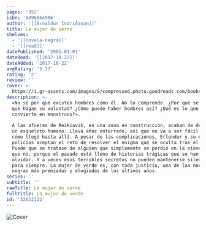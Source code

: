 ```yaml
---
pages: '352'
isbn: '8490564906'
author: '[[Arnaldur Indriðason]]'
title: La mujer de verde
shelves:
  - '[[novela-negra]]'
  - '[[read]]'
datePublished: '2001-01-01'
dateRead: '[[2017-10-22]]'
dateAdded: '2017-10-22'
avgRating: '3.77'
rating: '2'
review: ''
cover: >-
  https://i.gr-assets.com/images/S/compressed.photo.goodreads.com/books/1476664373l/32622122._SY475_.jpg
description: >-
  «No sé por qué existen hombres como él. No lo comprendo. ¿Por qué se les deja
  que hagan su voluntad? ¿Cómo puede haber hombres así? ¿Qué es lo que los
  convierte en monstruos?».  
    
  A las afueras de Reikiavik, en una zona en construcción, acaban de descubrir
  un esqueleto humano. Lleva años enterrado, así que no va a ser fácil averiguar
  cómo llegó hasta allí. A pesar de las complicaciones, Erlendur y su equipo de
  policías aceptan el reto de resolver el enigma que se oculta tras el cadáver.
  Puede que se tratase de alguien que simplemente se perdió en la nieve. O puede
  que no, porque el pasado está lleno de historias trágicas que se han querido
  olvidar. Y a veces esos terribles secretos no pueden mantenerse silenciados
  para siempre. La mujer de verde es, con toda justicia, una de las novelas
  negras más premiadas y elogiadas de los últimos años.
series: ''
subtitle: ''
rawTitle: La mujer de verde
fullTitle: La mujer de verde
id: '32622122'
---
```

![Cover](https:&#x2F;&#x2F;i.gr-assets.com&#x2F;images&#x2F;S&#x2F;compressed.photo.goodreads.com&#x2F;books&#x2F;1476664373l&#x2F;32622122._SY475_.jpg)

